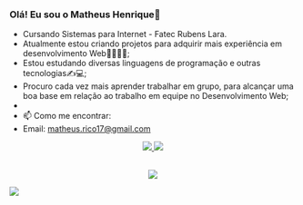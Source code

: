 ### Olá! Eu sou o Matheus Henrique🙂

- Cursando Sistemas para Internet - Fatec Rubens Lara.
- Atualmente estou criando projetos para adquirir mais experiência em desenvolvimento Web👩‍💻👩‍💻;
- Estou estudando diversas linguagens de programação e outras tecnologias✍💻;
- Procuro cada vez mais aprender trabalhar em grupo, para alcançar uma boa base em relação ao trabalho em equipe no Desenvolvimento Web;
- 
- 📫 Como me encontrar: 
-  Email: matheus.rico17@gmail.com

<div align="center" paddingBottom="20px">
  <a href="https://github.com/M4th3usao">
  <img height"180em" src="https://github-readme-stats.vercel.app/api?username=M4th3usao&show_icons=true&theme=radical&include_all_commits=true&count_private=true"/>
  <img height"180em" src="https://github-readme-stats.vercel.app/api/top-langs/?username=M4th3usao&layout=compact&langs_count=16&theme=radical"/>
</div><br>
  
<p align="center">
  <a href="https://skillicons.dev">
    <img src="https://skillicons.dev/icons?i=git,html,css,sass,js,ts,react,angular,haskell,java,vercel,ai,ps.figma" />
  </a>
</p>
  
  
 <div>
    <a href="https://www.linkedin.com/in/matheus-oliveira-a14b121b0/" target="_blanck"><img src="https://img.shields.io/badge/LinkedIn-0077B5?style=for-the-badge&logo=linkedin&logoColor=white" target="_blanck"></a>
    
 

  
 
